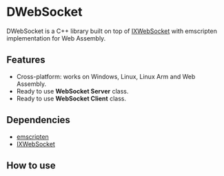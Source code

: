 # DWebSocket
DWebSocket is a C++ library built on top of [IXWebSocket](https://github.com/machinezone/IXWebSocket) with emscripten implementation for Web Assembly.

## Features
- Cross-platform: works on Windows, Linux, Linux Arm and Web Assembly.
- Ready to use **WebSocket Server** class.
- Ready to use **WebSocket Client** class.

## Dependencies
* [emscripten](https://emscripten.org/)
* [IXWebSocket](https://github.com/machinezone/IXWebSocket)

## How to use

